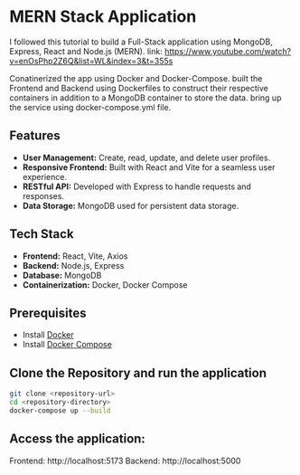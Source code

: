 # MERN Stack Application
I followed this tutorial to build a Full-Stack application using MongoDB, Express, React and Node.js (MERN).
link: https://www.youtube.com/watch?v=enOsPhp2Z6Q&list=WL&index=3&t=355s

Conatinerized the app using Docker and Docker-Compose.
built the Frontend and Backend using Dockerfiles to construct their respective containers in addition to a MongoDB container to store the data.
bring up the service using docker-compose.yml file.

## Features
- **User Management:** Create, read, update, and delete user profiles.
- **Responsive Frontend:** Built with React and Vite for a seamless user experience.
- **RESTful API:** Developed with Express to handle requests and responses.
- **Data Storage:** MongoDB used for persistent data storage.

## Tech Stack
- **Frontend:** React, Vite, Axios
- **Backend:** Node.js, Express
- **Database:** MongoDB
- **Containerization:** Docker, Docker Compose

## Prerequisites
- Install [Docker](https://docs.docker.com/get-docker/)
- Install [Docker Compose](https://docs.docker.com/compose/install/)

## Clone the Repository and run the application
```bash
git clone <repository-url>
cd <repository-directory>
docker-compose up --build
```
## Access the application:
Frontend: http://localhost:5173
Backend: http://localhost:5000

